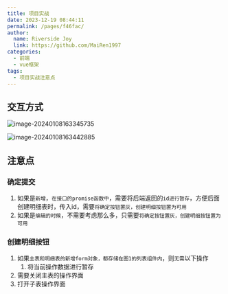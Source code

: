 ```yaml
---
title: 项目实战
date: 2023-12-19 08:44:11
permalink: /pages/f46fac/
author:
  name: Riverside Joy
  link: https://github.com/MaiRen1997
categories:
  - 前端
  - vue框架
tags:
  - 项目实战注意点
---
```

## 交互方式

![image-20240108163345735](https://cdn.jsdelivr.net/gh/MaiRen1997/mdPic/vueImg/202401081633888.png)

![image-20240108163442885](https://cdn.jsdelivr.net/gh/MaiRen1997/mdPic/vueImg/202401081634925.png)

## 注意点

### 确定提交

1. 如果是`新增`，`在接口的promise函数中`，需要将后端返回的`id进行暂存`，方便后面创建明细表时，传入id，需要`将确定按钮置灰，创建明细按钮置为可用`
2. 如果是`编辑的时候`，不需要考虑那么多，只需要`将确定按钮置灰，创建明细按钮置为可用`

### 创建明细按钮

1. 如果`主表和明细表的新增form对象，都存储在图1的列表组件内`，则`无需`以下操作
   1. 将当前操作数据进行暂存
2. 需要关闭主表的操作界面
3. 打开子表操作界面



















